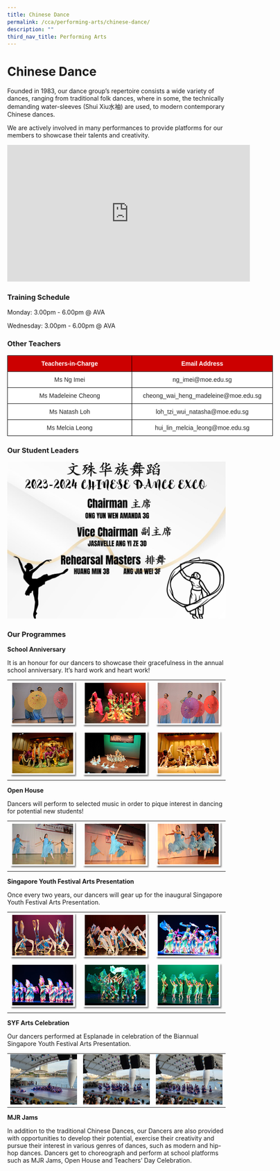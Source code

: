 ```yaml
---
title: Chinese Dance
permalink: /cca/performing-arts/chinese-dance/
description: ""
third_nav_title: Performing Arts
---
```

# **Chinese Dance**

Founded in 1983, our dance group’s repertoire consists a wide variety of dances, ranging from traditional folk dances, where in some, the technically demanding water-sleeves (Shui Xiu水袖) are used, to modern contemporary Chinese dances.

We are actively involved in many performances to provide platforms for our members to showcase their talents and creativity.

<iframe allowfullscreen="" allow="accelerometer; autoplay; clipboard-write; encrypted-media; gyroscope; picture-in-picture; web-share" frameborder="0" title="YouTube video player" src="https://www.youtube.com/embed/5Dk8OTTW2bI" height="315" width="560"></iframe>

### **Training Schedule**

Monday: 3.00pm - 6.00pm @ AVA

Wednesday: 3.00pm - 6.00pm @ AVA

### **Other Teachers**

<style type="text/css">
.tg  {border-collapse:collapse;border-spacing:0;}
.tg td{border-color:black;border-style:solid;border-width:1px;font-family:Arial, sans-serif;font-size:14px;
  overflow:hidden;padding:10px 5px;word-break:normal;}
.tg th{border-color:black;border-style:solid;border-width:1px;font-family:Arial, sans-serif;font-size:14px;
  font-weight:normal;overflow:hidden;padding:10px 5px;word-break:normal;}
.tg .tg-xu5m{background-color:#C00;color:#FFF;font-weight:bold;text-align:center;vertical-align:top}
.tg .tg-a3j2{background-color:#FFF;color:#222;text-align:center;vertical-align:middle}
</style>
<table class="tg" style="undefined;table-layout: fixed; width: 700px">
<colgroup>
<col style="width: 287px">
<col style="width: 325px">
</colgroup>
<thead>
  <tr>
    <th class="tg-xu5m">Teachers-in-Charge</th>
    <th class="tg-xu5m">Email Address</th>
  </tr>
</thead>
<tbody>
  <tr>
    <td class="tg-a3j2"><span style="color:#222;background-color:transparent"> Ms Ng Imei</span></td>
    <td class="tg-a3j2"><span style="color:#222;background-color:transparent"> ng_imei@moe.edu.sg</span> </td>
  </tr>
  <tr>
    <td class="tg-a3j2"><span style="color:#222;background-color:transparent">Ms Madeleine Cheong </span></td>
    <td class="tg-a3j2"><span style="color:#222;background-color:transparent">cheong_wai_heng_madeleine@moe.edu.sg</span><br></td>
  </tr>
  <tr>
    <td class="tg-a3j2"><span style="color:#222;background-color:transparent">Ms Natash Loh </span></td>
    <td class="tg-a3j2"><span style="color:#222;background-color:transparent">loh_tzi_wui_natasha@moe.edu.sg </span></td>
  </tr>
  <tr>
    <td class="tg-a3j2"><span style="color:#222;background-color:transparent"> Ms Melcia Leong</span></td>
    <td class="tg-a3j2"><span style="color:#222;background-color:transparent"> hui_lin_melcia_leong@moe.edu.sg</span></td>
  </tr>
</tbody>
</table>


### **Our Student Leaders**
![](/images/Cca/Chinese%20dance/dance%20exco.JPG)

### **Our Programmes**

**School Anniversary**

It is an honour for our dancers to showcase their gracefulness in the annual school anniversary. It’s hard work and heart work!

|   |   |   |
|---|---|---|
|  ![](/images/Cca/Chinese%20dance/chinese_dance01.png)    |  ![](/images/Cca/Chinese%20dance/chinese_dance02.png)    |  ![](/images/Cca/Chinese%20dance/chinese_dance03.png)     |
|  ![](/images/Cca/Chinese%20dance/chinese_dance04.png)     |  ![](/images/Cca/Chinese%20dance/chinese_dance05.png)   |  ![](/images/Cca/Chinese%20dance/chinese_dance06.png)    |

**Open House**


Dancers will perform to selected music in order to pique interest in dancing for potential new students!

|   |  | |   
|---|-|----|
|  ![](/images/Cca/Chinese%20dance/chinese_dance09.png)  | ![](/images/Cca/Chinese%20dance/chinese_dance08.png)  |![](/images/Cca/Chinese%20dance/chinese_dance10.png)   |

**Singapore Youth Festival Arts Presentation**

Once every two years, our dancers will gear up for the inaugural Singapore Youth Festival Arts Presentation.

|   |   |   |
|---|---|---|
| ![](/images/Cca/Chinese%20dance/chinese_dance11.png) |  ![](/images/Cca/Chinese%20dance/chinese_dance12.png)    | ![](/images/Cca/Chinese%20dance/chinese_dance13.png)     |
| ![](/images/Cca/Chinese%20dance/chinese_dance14.png)     |  ![](/images/Cca/Chinese%20dance/chinese_dance15.png)   |  ![](/images/Cca/Chinese%20dance/chinese_dance16.png)  |

**SYF Arts Celebration**

Our dancers performed at Esplanade in celebration of the Biannual Singapore Youth Festival Arts Presentation.



|   |   |   |
|---|---|---|
|  ![](/images/Cca/Chinese%20dance/SYF%20Celebrate1.jpg) |   ![](/images/Cca/Chinese%20dance/SYF%20Celebrate2.jpg)  |   ![](/images/Cca/Chinese%20dance/SYF%20Celebrate3.jpg) |



**MJR Jams**

In addition to the traditional Chinese Dances, our Dancers are also provided with opportunities to develop their potential, exercise their creativity and pursue their interest in various genres of dances, such as modern and hip-hop dances. Dancers get to choreograph and perform at school platforms such as MJR Jams, Open House and Teachers’ Day Celebration.
